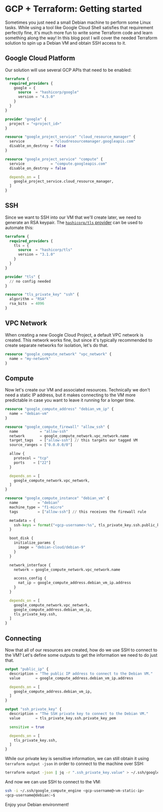 # GCP + Terraform: Getting started

Sometimes you just need a small Debian machine to perform some Linux tasks.
While using a tool like Google Cloud Shell satisfies that requirement perfectly fine,
it's much more fun to write some Terraform code and learn something along the way!
In this blog post I will cover the needed Terraform solution to spin up a Debian VM and obtain SSH access to it.

## Google Cloud Platform

Our solution will use several GCP APIs that need to be enabled:

```terraform
terraform {
  required_providers {
    google = {
      source  = "hashicorp/google"
      version = "4.5.0"
    }
  }
}

provider "google" {
  project = "<project_id>"
}

resource "google_project_service" "cloud_resource_manager" {
  service            = "cloudresourcemanager.googleapis.com"
  disable_on_destroy = false
}

resource "google_project_service" "compute" {
  service            = "compute.googleapis.com"
  disable_on_destroy = false

  depends_on = [
    google_project_service.cloud_resource_manager,
  ]
}
```

## SSH

Since we want to SSH into our VM that we'll create later, we need to generate an RSA keypair.
The [`hashicorp/tls` provider](https://registry.terraform.io/providers/hashicorp/tls/latest) can be used to automate this:

```terraform
terraform {
  required_providers {
    tls = {
      source  = "hashicorp/tls"
      version = "3.1.0"
    }
  }
}

provider "tls" {
  // no config needed
}

resource "tls_private_key" "ssh" {
  algorithm = "RSA"
  rsa_bits  = 4096
}
```

## VPC Network

When creating a new Google Cloud Project, a default VPC network is created.
This network works fine, but since it's typically recommended to create separate networks for isolation, let's do that.

```terraform
resource "google_compute_network" "vpc_network" {
  name = "my-network"
}
```

## Compute

Now let's create our VM and associated resources.
Technically we don't need a static IP address, but it makes connecting to the VM more predictable in case you want to leave it running for a longer time.

```terraform
resource "google_compute_address" "debian_vm_ip" {
  name = "debian-vm"
}

resource "google_compute_firewall" "allow_ssh" {
  name          = "allow-ssh"
  network       = google_compute_network.vpc_network.name
  target_tags   = ["allow-ssh"] // this targets our tagged VM
  source_ranges = ["0.0.0.0/0"]

  allow {
    protocol = "tcp"
    ports    = ["22"]
  }

  depends_on = [
    google_compute_network.vpc_network,
  ]
}

resource "google_compute_instance" "debian_vm" {
  name         = "debian"
  machine_type = "f1-micro"
  tags         = ["allow-ssh"] // this receives the firewall rule

  metadata = {
    ssh-keys = format("<gcp-username>:%s", tls_private_key.ssh.public_key_openssh)
  }

  boot_disk {
    initialize_params {
      image = "debian-cloud/debian-9"
    }
  }

  network_interface {
    network = google_compute_network.vpc_network.name

    access_config {
      nat_ip = google_compute_address.debian_vm_ip.address
    }
  }

  depends_on = [
    google_compute_network.vpc_network,
    google_compute_address.debian_vm_ip,
    tls_private_key.ssh,
  ]
}
```

## Connecting

Now that all of our resources are created, how do we use SSH to connect to the VM?
Let's define some outputs to get the information we need to do just that.

```terraform
output "public_ip" {
  description = "The public IP address to connect to the Debian VM."
  value       = google_compute_address.debian_vm_ip.address

  depends_on = [
    google_compute_address.debian_vm_ip,
  ]
}

output "ssh_private_key" {
  description = "The SSH private key to connect to the Debian VM."
  value       = tls_private_key.ssh.private_key_pem

  sensitive = true

  depends_on = [
    tls_private_key.ssh,
  ]
}
```

While our private key is sensitive information, we can still obtain it using `terraform output -json` in order to connect to the machine over SSH:

```bash
terraform output -json | jq -r ".ssh_private_key.value" > ~/.ssh/google_compute_engine
```

And now we can use SSH to connect to the VM:

```bash
ssh -i ~/.ssh/google_compute_engine <gcp-username@<vm-static-ip>
<gcp-username@debian:~$
```

Enjoy your Debian environment!

